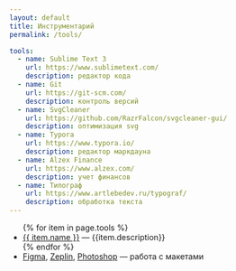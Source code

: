 ```yaml
---
layout: default
title: Инструментарий
permalink: /tools/

tools:
  - name: Sublime Text 3
    url: https://www.sublimetext.com/
    description: редактор кода
  - name: Git
    url: https://git-scm.com/
    description: контроль версий
  - name: SvgCleaner
    url: https://github.com/RazrFalcon/svgcleaner-gui/
    description: оптимизация svg
  - name: Typora
    url: https://www.typora.io/
    description: редактор маркдауна
  - name: Alzex Finance
    url: https://www.alzex.com/
    description: учет финансов
  - name: Типограф
    url: https://www.artlebedev.ru/typograf/
    description: обработка текста
---
```


<ul class="mt-0">
    {% for item in page.tools %}
    <li class="">
        <a href="{{ item.url }}" target="_blank">{{ item.name }}</a>&nbsp;&mdash; {{item.description}}
    </li>
    {% endfor %}
    <li class="">
        <a href="https://www.figma.com/" target="_blank">Figma</a>, <a href="https://zeplin.io/" target="_blank">Zeplin</a>, <a href="https://www.adobe.com/ru/products/photoshop.html" target="_blank">Photoshop</a>&nbsp;&mdash; работа с&nbsp;макетами
    </li>
</ul>